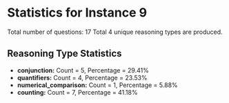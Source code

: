 # Statistics for Instance 9
Total number of questions: 17
Total 4 unique reasoning types are produced.
## Reasoning Type Statistics
- **conjunction:** Count = 5, Percentage = 29.41%
- **quantifiers:** Count = 4, Percentage = 23.53%
- **numerical_comparison:** Count = 1, Percentage = 5.88%
- **counting:** Count = 7, Percentage = 41.18%
